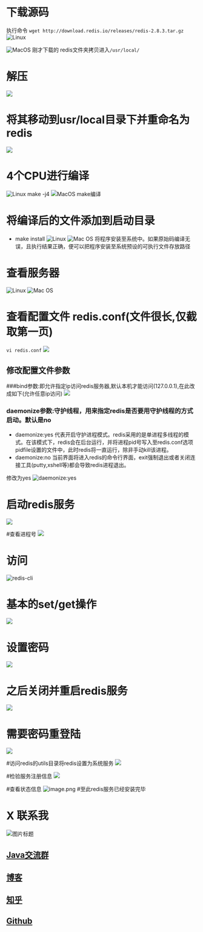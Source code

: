 # 下载源码
执行命令
`wget http://download.redis.io/releases/redis-2.8.3.tar.gz`
![Linux](http://upload-images.jianshu.io/upload_images/4685968-d8e6a7be570c8625.png?imageMogr2/auto-orient/strip%7CimageView2/2/w/1240)

![MacOS](https://upload-images.jianshu.io/upload_images/4685968-da63cf65861b273c.png?imageMogr2/auto-orient/strip%7CimageView2/2/w/1240)
刚才下载的 redis文件夹拷贝进入`/usr/local/`
# 解压
![](http://upload-images.jianshu.io/upload_images/4685968-7732fb9f4083de41.png?imageMogr2/auto-orient/strip%7CimageView2/2/w/1240)
# 将其移动到usr/local目录下并重命名为redis
![](http://upload-images.jianshu.io/upload_images/4685968-0a8cbba8be546754.png?imageMogr2/auto-orient/strip%7CimageView2/2/w/1240)
# 4个CPU进行编译
![Linux make -j4 ](http://upload-images.jianshu.io/upload_images/4685968-f7fbc76fed2d7bd5.png?imageMogr2/auto-orient/strip%7CimageView2/2/w/1240)
![MacOS make编译](https://upload-images.jianshu.io/upload_images/4685968-c59ca547001bbce1.png?imageMogr2/auto-orient/strip%7CimageView2/2/w/1240)

# 将编译后的文件添加到启动目录
- make install
![Linux](http://upload-images.jianshu.io/upload_images/4685968-0123fccb5a841353.png?imageMogr2/auto-orient/strip%7CimageView2/2/w/1240)
![Mac OS](https://upload-images.jianshu.io/upload_images/4685968-b4127ec2d23b0721.png?imageMogr2/auto-orient/strip%7CimageView2/2/w/1240)
将程序安装至系统中。如果原始码编译无误，且执行结果正确，便可以把程序安装至系统预设的可执行文件存放路径
# 查看服务器
![Linux](http://upload-images.jianshu.io/upload_images/4685968-cc6d37828483b067.png?imageMogr2/auto-orient/strip%7CimageView2/2/w/1240)
![Mac OS](https://upload-images.jianshu.io/upload_images/4685968-4cdec277eeb9e824.png?imageMogr2/auto-orient/strip%7CimageView2/2/w/1240)

# 查看配置文件 redis.conf(文件很长,仅截取第一页)
`vi redis.conf`
![](http://upload-images.jianshu.io/upload_images/4685968-aed44d3ddb73eae7.png?imageMogr2/auto-orient/strip%7CimageView2/2/w/1240)
## 修改配置文件参数
###bind参数:即允许指定ip访问redis服务器,默认本机才能访问(127.0.0.1),在此改成如下(允许任意ip访问)
![](http://upload-images.jianshu.io/upload_images/4685968-f73bba909c910070.png?imageMogr2/auto-orient/strip%7CimageView2/2/w/1240)
### daemonize参数:守护线程，用来指定redis是否要用守护线程的方式启动。默认是no
- daemonize:yes
代表开启守护进程模式。redis采用的是单进程多线程的模式。在该模式下，redis会在后台运行，并将进程pid号写入至redis.conf选项pidfile设置的文件中，此时redis将一直运行，除非手动kill该进程。
- daemonize:no
当前界面将进入redis的命令行界面，exit强制退出或者关闭连接工具(putty,xshell等)都会导致redis进程退出。

修改为yes
![daemonize:yes](http://upload-images.jianshu.io/upload_images/4685968-1c3dff636827e2fc.png?imageMogr2/auto-orient/strip%7CimageView2/2/w/1240)
# 启动redis服务
![](http://upload-images.jianshu.io/upload_images/4685968-5c2d7770ce0ab0ba.png?imageMogr2/auto-orient/strip%7CimageView2/2/w/1240)

#查看进程号
![](http://upload-images.jianshu.io/upload_images/4685968-434a736e34b25b00.png?imageMogr2/auto-orient/strip%7CimageView2/2/w/1240)
# 访问
![redis-cli](http://upload-images.jianshu.io/upload_images/4685968-30937b837060989a.png?imageMogr2/auto-orient/strip%7CimageView2/2/w/1240)
# 基本的set/get操作
![](http://upload-images.jianshu.io/upload_images/4685968-5da734870791c47f.png?imageMogr2/auto-orient/strip%7CimageView2/2/w/1240)
# 设置密码
![](http://upload-images.jianshu.io/upload_images/4685968-b3b3599f4b34a868.png?imageMogr2/auto-orient/strip%7CimageView2/2/w/1240)
# 之后关闭并重启redis服务
![](http://upload-images.jianshu.io/upload_images/4685968-6ed1eb0b4d7c33d2.png?imageMogr2/auto-orient/strip%7CimageView2/2/w/1240)
# 需要密码重登陆
![](http://upload-images.jianshu.io/upload_images/4685968-37020eeb411ed3c1.png?imageMogr2/auto-orient/strip%7CimageView2/2/w/1240)

#访问redis的utils目录将redis设置为系统服务
![](http://upload-images.jianshu.io/upload_images/4685968-d4dbdd54e78235fe.png?imageMogr2/auto-orient/strip%7CimageView2/2/w/1240)

#检验服务注册信息
![](http://upload-images.jianshu.io/upload_images/4685968-37a79558b4fbbf69.png?imageMogr2/auto-orient/strip%7CimageView2/2/w/1240)

#查看状态信息
![image.png](http://upload-images.jianshu.io/upload_images/4685968-a970147d3cb435ec.png?imageMogr2/auto-orient/strip%7CimageView2/2/w/1240)
#至此redis服务已经安装完毕

# X 联系我
![](http://upload-images.jianshu.io/upload_images/4685968-6a8b28d2fd95e8b7?imageMogr2/auto-orient/strip%7CimageView2/2/w/1240 "图片标题") 
## [Java交流群](https://jq.qq.com/?_wv=1027&k=5UB4P1T)

## [博客](http://www.shishusheng.com)

## [知乎](http://www.zhihu.com/people/shi-shu-sheng-)

## [Github](https://github.com/Wasabi1234)




